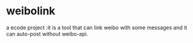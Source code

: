 weibolink
=========

a ecode project :it is a tool that can link weibo with some messages  and it can auto-post without weibo-api.
